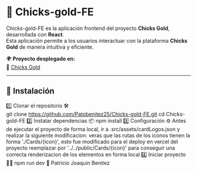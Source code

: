 

# 🐥 Chicks-gold-FE  
Chicks-gold-FE es la aplicación frontend del proyecto **Chicks Gold**, desarrollada con **React**.  
Esta aplicación permite a los usuarios interactuar con la plataforma **Chicks Gold** de manera intuitiva y eficiente.  

🌍 **Proyecto desplegado en:**  
🔗 [Chicks Gold]([https://chicksgold-dv11rl5v6-patricios-projects-a4e50488.vercel.app/](https://chicks-gold-frontend-eight.vercel.app/))

---

## 🚀 Instalación

  1️⃣ Clonar el repositorio 🛠️  
          git clone https://github.com/Patobenitez25/Chicks-gold-FE.git
          cd Chicks-gold-FE
  2️⃣ Instalar dependencias 📦
         npm install
  3️⃣ Configuración ⚙️
     Antes de ejecutar el proyecto de forma local, ir a .src/assets/cardLogos.json y realizar la siguiente modificacion:
     veras que las rutas de los iconos tienen la forma './Cards/{icon}', esto fue modificado para el deploy en vercel del proyecto
     reemplazar por '../../public/Cards/{icon}' para conseguir una correcta renderizacion de los elementos en forma local
  4️⃣ Iniciar proyecto  🏃‍♂️
     npm run dev
📝 Patricio Joaquin Benitez
